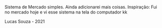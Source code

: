 Sistema de Mercado simples.
Ainda adicionarei mais coisas.
Inspiração: Fui no mercado hoje e vi esse sistema na tela do computador kk

Lucas Souza - 2021
